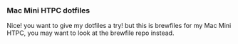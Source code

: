 ### Mac Mini HTPC dotfiles

Nice! you want to give my dotfiles a try! but this is brewfiles for my Mac Mini HTPC, you may want to look at
the brewfile repo instead.
